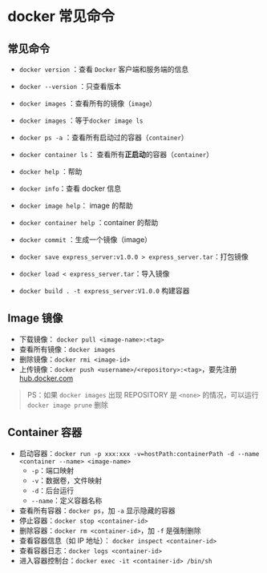 # docker 常见命令

## 常见命令

-   `docker version` ：查看 `Docker` 客户端和服务端的信息

-   `docker --version` ：只查看版本

-   `docker images` ：查看所有的镜像（`image`）

-   `docker images` ：等于`docker image ls`

-   `docker ps -a` ：查看所有启动过的容器（`container`）

-   `docker container ls`： 查看所有**正启动**的容器（`container`）

-   `docker help` ：帮助
-   `docker info`：查看 docker 信息

-   `docker image help`： image 的帮助

-   `docker container help` ：container 的帮助

-   `docker commit` ：生成一个镜像（image）
-   `docker save express_server:v1.0.0 > express_server.tar`：打包镜像
-   `docker load < express_server.tar`：导入镜像
-   `docker build . -t express_server:V1.0.0` 构建容器

## Image 镜像

-   下载镜像： `docker pull <image-name>:<tag>`
-   查看所有镜像：`docker images`
-   删除镜像：`docker rmi <image-id>`
-   上传镜像：`docker push <username>/<repository>:<tag>`，要先注册 [hub.docker.com](hub.docker.com)

> PS：如果 `docker images` 出现 REPOSITORY 是 `<none>` 的情况，可以运行 `docker image prune` 删除

## Container 容器

-   启动容器：`docker run -p xxx:xxx -v=hostPath:containerPath -d --name <container --name> <image-name>`
    -   `-p`：端口映射
    -   `-v`：数据卷，文件映射
    -   `-d`：后台运行
    -   `--name`：定义容器名称
-   查看所有容器：`docker ps`，加 `-a` 显示隐藏的容器
-   停止容器：`docker stop <container-id>`
-   删除容器：`docker rm <container-id>`，加 `-f` 是强制删除
-   查看容器信息（如 IP 地址）： `docker inspect <container-id>`
-   查看容器日志：`docker logs <container-id>`
-   进入容器控制台：`docker exec -it <container-id> /bin/sh`
